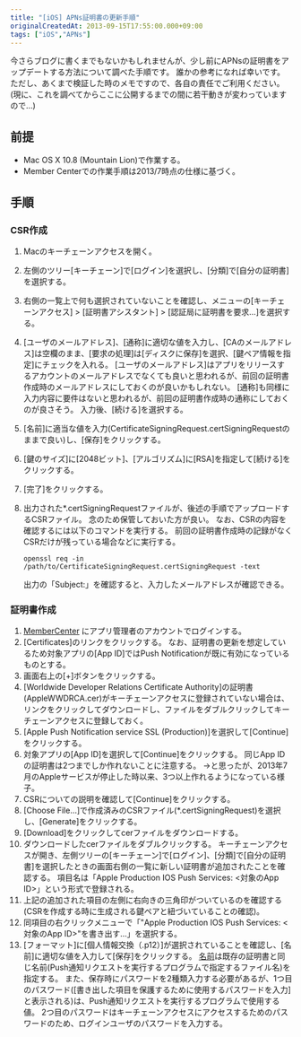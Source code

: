 ```yaml
---
title: "[iOS] APNs証明書の更新手順"
originalCreatedAt: 2013-09-15T17:55:00.000+09:00
tags: ["iOS","APNs"]
---
```

今さらブログに書くまでもないかもしれませんが、少し前にAPNsの証明書をアップデートする方法について調べた手順です。
誰かの参考になれば幸いです。
ただし、あくまで検証した時のメモですので、各自の責任でご利用ください。
(現に、これを調べてからここに公開するまでの間に若干動きが変わっていますので…)
<!--more-->
## 前提

- Mac OS X 10.8 (Mountain Lion)で作業する。
- Member Centerでの作業手順は2013/7時点の仕様に基づく。

## 手順

### CSR作成

1. Macのキーチェーンアクセスを開く。
2. 左側のツリー[キーチェーン]で[ログイン]を選択し、[分類]で[自分の証明書]を選択する。
3. 右側の一覧上で何も選択されていないことを確認し、メニューの[キーチェーンアクセス] > [証明書アシスタント] \> [認証局に証明書を要求…]を選択する。
4. [ユーザのメールアドレス]、[通称]に適切な値を入力し、[CAのメールアドレス]は空欄のまま、[要求の処理]は[ディスクに保存]を選択、[鍵ペア情報を指定]にチェックを入れる。
    [ユーザのメールアドレス]はアプリをリリースするアカウントのメールアドレスでなくても良いと思われるが、前回の証明書作成時のメールアドレスにしておくのが良いかもしれない。
    [通称]も同様に入力内容に要件はないと思われるが、前回の証明書作成時の通称にしておくのが良さそう。
    入力後、[続ける]を選択する。
5. [名前]に適当な値を入力(CertificateSigningRequest.certSigningRequestのままで良い)し、[保存]をクリックする。
6. [鍵のサイズ]に[2048ビット]、[アルゴリズム]に[RSA]を指定して[続ける]をクリックする。
7. [完了]をクリックする。
8. 出力された\*.certSigningRequestファイルが、後述の手順でアップロードするCSRファイル。
    念のため保管しておいた方が良い。
    なお、CSRの内容を確認するには以下のコマンドを実行する。
    前回の証明書作成時の記録がなくCSRだけが残っている場合などに実行する。

    ```
    openssl req -in /path/to/CertificateSigningRequest.certSigningRequest -text
    ```

    出力の「Subject:」を確認すると、入力したメールアドレスが確認できる。

### 証明書作成

1. [MemberCenter](https://developer.apple.com/account/overview.action) にアプリ管理者のアカウントでログインする。
2. [Certificates]のリンクをクリックする。
    なお、証明書の更新を想定しているため対象アプリの[App ID]ではPush Notificationが既に有効になっているものとする。
3. 画面右上の[+]ボタンをクリックする。
4. [Worldwide Developer Relations Certificate Authority]の証明書(AppleWWDRCA.cer)がキーチェーンアクセスに登録されていない場合は、リンクをクリックしてダウンロードし、ファイルをダブルクリックしてキーチェーンアクセスに登録しておく。
5. [Apple Push Notification service SSL (Production)]を選択して[Continue]をクリックする。
6. 対象アプリの[App ID]を選択して[Continue]をクリックする。
    同じApp IDの証明書は2つまでしか作れないことに注意する。
    →と思ったが、2013年7月のAppleサービスが停止した時以来、3つ以上作れるようになっている様子。
7. CSRについての説明を確認して[Continue]をクリックする。
8. [Choose File…]で作成済みのCSRファイル(\*.certSigningRequest)を選択し、[Generate]をクリックする。
9. [Download]をクリックしてcerファイルをダウンロードする。
10. ダウンロードしたcerファイルをダブルクリックする。
    キーチェーンアクセスが開き、左側ツリーの[キーチェーン]で[ログイン]、[分類]で[自分の証明書]を選択したときの画面右側の一覧に新しい証明書が追加されたことを確認する。
    項目名は「Apple Production IOS Push Services: <対象のApp ID>」という形式で登録される。
11. 上記の追加された項目の左側に右向きの三角印がついているのを確認する(CSRを作成する時に生成される鍵ペアと紐づいていることの確認)。
12. 同項目の右クリックメニューで「"Apple Production IOS Push Services: <対象のApp ID>"を書き出す…」を選択する。
13. [フォーマット]に[個人情報交換（.p12）]が選択されていることを確認し、[名前]に適切な値を入力して[保存]をクリックする。
    [名前](ファイル名)は既存の証明書と同じ名前(Push通知リクエストを実行するプログラムで指定するファイル名)を指定する。
    また、保存時にパスワードを2種類入力する必要があるが、1つ目のパスワード([書き出した項目を保護するために使用するパスワードを入力]と表示される)は、Push通知リクエストを実行するプログラムで使用する値。
    2つ目のパスワードはキーチェーンアクセスにアクセスするためのパスワードのため、ログインユーザのパスワードを入力する。

